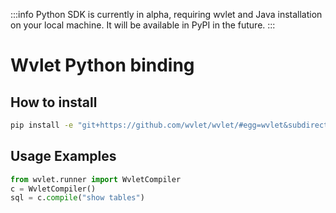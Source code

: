 :::info
Python SDK is currently in alpha, requiring wvlet and Java installation on your local machine.
It will be available in PyPI in the future.
:::


# Wvlet Python binding

## How to install

```sh
pip install -e "git+https://github.com/wvlet/wvlet/#egg=wvlet&subdirectory=sdks/python"
```

## Usage Examples

```python
from wvlet.runner import WvletCompiler
c = WvletCompiler()
sql = c.compile("show tables")
```
